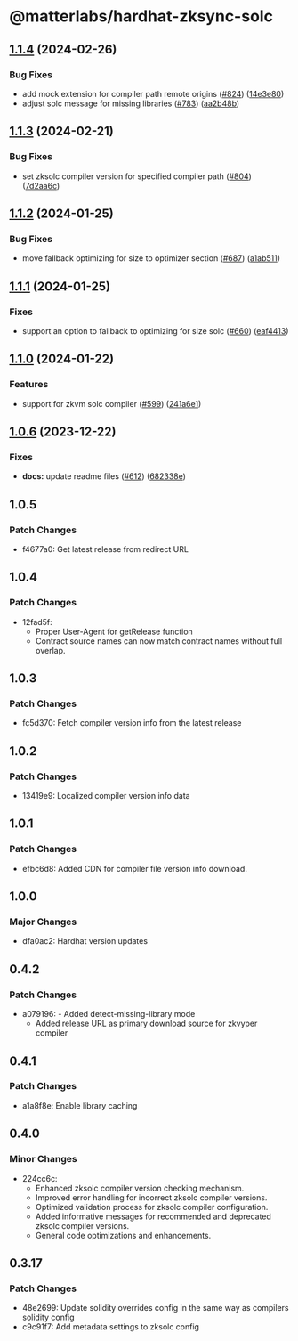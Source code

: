 # @matterlabs/hardhat-zksync-solc

## [1.1.4](https://github.com/matter-labs/hardhat-zksync/compare/@matterlabs/hardhat-zksync-solc-v1.1.3...@matterlabs/hardhat-zksync-solc-v1.1.4) (2024-02-26)


### Bug Fixes

* add mock extension for compiler path remote origins ([#824](https://github.com/matter-labs/hardhat-zksync/issues/824)) ([14e3e80](https://github.com/matter-labs/hardhat-zksync/commit/14e3e80df60cc74ae2c26f6bfa487b17bd212f73))
* adjust solc message for missing libraries ([#783](https://github.com/matter-labs/hardhat-zksync/issues/783)) ([aa2b48b](https://github.com/matter-labs/hardhat-zksync/commit/aa2b48b98d5fc11570161a6b7cdfa1944ef5e8a4))

## [1.1.3](https://github.com/matter-labs/hardhat-zksync/compare/@matterlabs/hardhat-zksync-solc-v1.1.2...@matterlabs/hardhat-zksync-solc-v1.1.3) (2024-02-21)


### Bug Fixes

* set zksolc compiler version for specified compiler path ([#804](https://github.com/matter-labs/hardhat-zksync/issues/804)) ([7d2aa6c](https://github.com/matter-labs/hardhat-zksync/commit/7d2aa6cd180d601161af0399bd8fad884f598683))

## [1.1.2](https://github.com/matter-labs/hardhat-zksync/compare/@matterlabs/hardhat-zksync-solc-v1.1.1...@matterlabs/hardhat-zksync-solc-v1.1.2) (2024-01-25)


### Bug Fixes

* move fallback optimizing for size to optimizer section ([#687](https://github.com/matter-labs/hardhat-zksync/issues/687)) ([a1ab511](https://github.com/matter-labs/hardhat-zksync/commit/a1ab51196ec0066a37df46e1a1be0970b8152cba))

## [1.1.1](https://github.com/matter-labs/hardhat-zksync/compare/@matterlabs/hardhat-zksync-solc-v1.1.0...@matterlabs/hardhat-zksync-solc-v1.1.1) (2024-01-25)


### Fixes

* support an option to fallback to optimizing for size solc ([#660](https://github.com/matter-labs/hardhat-zksync/issues/660)) ([eaf4413](https://github.com/matter-labs/hardhat-zksync/commit/eaf44134b588ec869593b2799f9603698d7cfca2))

## [1.1.0](https://github.com/matter-labs/hardhat-zksync/compare/@matterlabs/hardhat-zksync-solc-v1.0.6...@matterlabs/hardhat-zksync-solc-v1.1.0) (2024-01-22)


### Features

* support for zkvm solc compiler ([#599](https://github.com/matter-labs/hardhat-zksync/issues/599)) ([241a6e1](https://github.com/matter-labs/hardhat-zksync/commit/241a6e11899b5d893159f71cf388417d46082351))

## [1.0.6](https://github.com/matter-labs/hardhat-zksync/compare/@matterlabs/hardhat-zksync-solc@1.0.5...@matterlabs/hardhat-zksync-solc-v1.0.6) (2023-12-22)


### Fixes

* **docs:** update readme files ([#612](https://github.com/matter-labs/hardhat-zksync/issues/612)) ([682338e](https://github.com/matter-labs/hardhat-zksync/commit/682338e60f52021206325ff6eeec2c394a118642))

## 1.0.5

### Patch Changes

- f4677a0: Get latest release from redirect URL

## 1.0.4

### Patch Changes

- 12fad5f:
  - Proper User-Agent for getRelease function
  - Contract source names can now match contract names without full overlap.

## 1.0.3

### Patch Changes

- fc5d370: Fetch compiler version info from the latest release

## 1.0.2

### Patch Changes

- 13419e9: Localized compiler version info data

## 1.0.1

### Patch Changes

- efbc6d8: Added CDN for compiler file version info download.

## 1.0.0

### Major Changes

- dfa0ac2: Hardhat version updates

## 0.4.2

### Patch Changes

- a079196: - Added detect-missing-library mode
  - Added release URL as primary download source for zkvyper compiler

## 0.4.1

### Patch Changes

- a1a8f8e: Enable library caching

## 0.4.0

### Minor Changes

- 224cc6c:
  - Enhanced zksolc compiler version checking mechanism.
  - Improved error handling for incorrect zksolc compiler versions.
  - Optimized validation process for zksolc compiler configuration.
  - Added informative messages for recommended and deprecated zksolc compiler versions.
  - General code optimizations and enhancements.

## 0.3.17

### Patch Changes

- 48e2699: Update solidity overrides config in the same way as compilers solidity config
- c9c91f7: Add metadata settings to zksolc config
